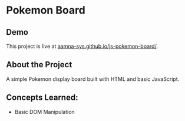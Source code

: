 # Pokemon Board

## Demo
This project is live at [aamna-sys.github.io/js-pokemon-board/](https://aamna-sys.github.io/js-pokemon-board/).

## About the Project
A simple Pokemon display board built with HTML and basic JavaScript.

## Concepts Learned:
  * Basic DOM Manipulation
